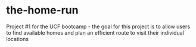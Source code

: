 # the-home-run
Project #1 for the UCF bootcamp - the goal for this project is to allow users to find available homes and plan an efficient route to visit their individual locations
